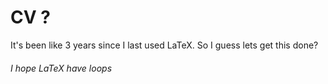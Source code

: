 # CV ?

It's been like 3 years since I last used LaTeX. So I guess lets get this done?

###### I hope LaTeX have loops